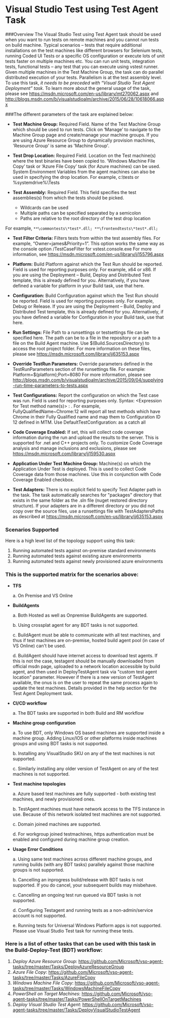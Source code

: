 # Visual Studio Test using Test Agent Task

###Overview
The Visual Studio Test using Test Agent task should be used when you want to run tests on remote machines and you cannot run tests on build machine. Typical scenarios – tests that require additional installations on the test machines like different browsers for Selenium tests, running Coded UI Tests or a specific OS configuration or execute lots of unit tests faster on multiple machines etc. You can run unit tests, integration tests, functional tests – any test that you can execute using vstest runner. Given multiple machines in the Test Machine Group, the task can do parallel distributed execution of your tests. Parallelism is at the test assembly level. To use this task, *it needs to be preceded with “Visual Studio Test Agent Deployment” task*.
To learn more about the general usage of the task, please see https://msdn.microsoft.com/en-us/library/mt270062.aspx and http://blogs.msdn.com/b/visualstudioalm/archive/2015/06/28/10618066.aspx

###The different parameters of the task are explained below:

- **Test Machine Group:**	Required Field. Name of the Test Machine Group which should be used to run tests. Click on ‘Manage’ to navigate to the Machine Group page and create/manage your machine groups. If you are using Azure Resource Group to dynamically provision machines, 'Resource Group' is same as 'Machine Group'.

- **Test Drop Location:**	Required Field. Location on the Test machine(s) where the test binaries have been copied to.  ‘Windows Machine File Copy’ task or ‘Azure File Copy’ task (for Azure machines) can be used. System Environment Variables from the agent machines can also be used in specifying the drop location. For example, c:\tests or %systemdrive%\Tests

- **Test Assembly:**	Required Field. This field specifies the test assemblies(s) from which the tests should be picked. 
	*	Wildcards can be used
	*	Multiple paths can be specified separated by a semicolon
	*	Paths are relative to the root directory of the test drop location

For example, `**\commontests\*test*.dll; **\frontendtests\*test*.dll;`


- **Test Filter Criteria:**	Filters tests from within the test assembly files. For example, “Owner=james&Priority=1”. This option works the same way as the console option /TestCaseFilter for vstest.console.exe 
For more information, see https://msdn.microsoft.com/en-us/library/jj155796.aspx

- **Platform:**	Build Platform against which the Test Run should be reported. Field is used for reporting purposes only. For example, x64 or x86. If you are using the Deployment – Build, Deploy and Distributed Test template, this is already defined for you. Alternatively, if you have defined a variable for platform in your Build task, use that here.

- **Configuration:**	Build Configuration against which the Test Run should be reported. Field is used for reporting purposes only. For example, Debug or Release. If you are using the Deployment – Build, Deploy and Distributed Test template, this is already defined for you. Alternatively, if you have defined a variable for Configuration in your Build task, use that here.
 
- **Run Settings:** File Path to a runsettings or testsettings file can be specified here. The path can be to a file in the repository or a path to a file on the Build Agent machine. Use $(Build.SourcesDirectory) to access the root project folder. For more information on these files, please see https://msdn.microsoft.com/library/jj635153.aspx

- **Override TestRun Parameters:**	Override parameters defined in the TestRunParameters section of the runsettings file. For example: Platform=$(platform);Port=8080 
For more information, please see http://blogs.msdn.com/b/visualstudioalm/archive/2015/09/04/supplying-run-time-parameters-to-tests.aspx

- **Test Configurations:**	Report the configuration on which the Test case was run. Field is used for reporting purposes only. Syntax: <Expression for Test method name(s)> : <Configuration ID from MTM>. 
For example, FullyQualifiedName~Chrome:12 will report all test methods which have Chrome in their Fully Qualified name and map them to Configuration ID 12 defined in MTM. Use DefaultTestConfiguration:<Id> as a catch all

- **Code Coverage Enabled:**	If set, this will collect code coverage information during the run and upload the results to the server. This is supported for .net and C++ projects only. To customize Code Coverage analysis and manage inclusions and exclusions, please see https://msdn.microsoft.com/library/jj159530.aspx 
	
- **Application Under Test Machine Group:**	Machine(s) on which the Application Under Test is deployed. This is used to collect Code Coverage data from those machines. Use this in conjunction with Code Coverage Enabled checkbox. 

- **Test Adapters:**	There is no explicit field to specify Test Adapter path in the task. The task automatically searches for "packages" directory that exists in the same folder as the .sln file (nuget restored directory structure). If your adapters are in a different directory or you did not copy over the source files, use a runsettings file with TestAdaptersPaths as described at https://msdn.microsoft.com/en-us/library/jj635153.aspx


### Scenarios Supported
Here is a high level list of the topology support using this task:

1.	Running automated tests against on-premise standard environments 
2.	Running automated tests against existing azure environments
3.	Running automated tests against newly provisioned azure environments

### This is the supported matrix for the scenarios above:
-	**TFS**

	a.	On Premise and VS Online
	
-	**BuildAgents**

	a.	Both Hosted as well as Onpremise BuildAgents are supported.

	b.	Using crossplat agent for any BDT tasks is not supported.

	c.	BuildAgent must be able to communicate with all test machines, and thus if test machines are on-premise, hosted build agent pool (in case of VS Online) can't be used.

	d.	BuildAgent should have internet access to download test agents.
If this is not the case, testagent should be manually downloaded from official msdn page, uploaded to a network location accessible by build agent, and then used in DeployTestAgent task via "custom test agent location" parameter. However if there is a new version of TestAgent available, the onus is on the user to repeat the same process again to update the test machines. Details provided in the help section for the Test Agent Deployment task. 
 
-	**CI/CD workflow**

	a.	The BDT tasks are supported in both Build and RM workflow
 
-	**Machine group configuration**

	a.	To use BDT, only Windows OS based machines are supported inside a machine group. Adding Linux/IOS or other platforms inside machines groups and using BDT tasks is not supported.

	b.	Installing any VisualStudio SKU on any of the test machines is not supported.

	c.	Similarly installing any older version of TestAgent on any of the test machines is not supported.
 
-	**Test machine topologies**

	a.	Azure based test machines are fully supported - both existing test machines, and newly provisioned ones.

	b.	TestAgent machines must have network access to the TFS instance in use. Because of this network isolated test machines are not supported.

	c.	Domain joined machines are supported.

	d.	For workgroup joined testmachines, https authentication must be enabled and configured during machine group creation.

-	**Usage Error Conditions**

	a.	Using same test machines across different machine groups, and running builds (with any BDT tasks) parallely against those machine groups is not supported.
	
	b.	Cancelling an inprogress build/release with BDT tasks is not supported. If you do cancel, your subsequent builds may misbehave.
	
	c.	Cancelling an ongoing test run queued via BDT tasks is not supported.
	
	d.	Configuring Testagent and running tests as a non-admin/service account is not supported.
	
	e.	Running tests for Universal Windows Platform apps is not supported. Please use Visual Studio Test task for running these tests.

### Here is a list of other tasks that can be used with this task in the Build-Deploy-Test (BDT) workflow:

1.	*Deploy Azure Resource Group*: https://github.com/Microsoft/vso-agent-tasks/tree/master/Tasks/DeployAzureResourceGroup
2.	*Azure File Copy*: https://github.com/Microsoft/vso-agent-tasks/tree/master/Tasks/AzureFileCopy
3.	*Windows Machine File Copy*: https://github.com/Microsoft/vso-agent-tasks/tree/master/Tasks/WindowsMachineFileCopy
4.	*PowerShell on Target Machines*: https://github.com/Microsoft/vso-agent-tasks/tree/master/Tasks/PowerShellOnTargetMachines
5.	*Deploy Visual Studio Test Agent*: https://github.com/Microsoft/vso-agent-tasks/tree/master/Tasks/DeployVisualStudioTestAgent

<br/>
